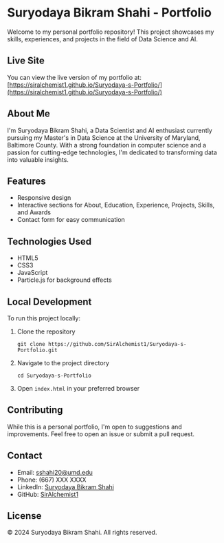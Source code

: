 # Suryodaya Bikram Shahi - Portfolio

Welcome to my personal portfolio repository! This project showcases my skills, experiences, and projects in the field of Data Science and AI.

## Live Site

You can view the live version of my portfolio at:
[https://siralchemist1.github.io/Suryodaya-s-Portfolio/](https://siralchemist1.github.io/Suryodaya-s-Portfolio/)

## About Me

I'm Suryodaya Bikram Shahi, a Data Scientist and AI enthusiast currently pursuing my Master's in Data Science at the University of Maryland, Baltimore County. With a strong foundation in computer science and a passion for cutting-edge technologies, I'm dedicated to transforming data into valuable insights.

## Features

- Responsive design
- Interactive sections for About, Education, Experience, Projects, Skills, and Awards
- Contact form for easy communication

## Technologies Used

- HTML5
- CSS3
- JavaScript
- Particle.js for background effects

## Local Development

To run this project locally:

1. Clone the repository
   ```
   git clone https://github.com/SirAlchemist1/Suryodaya-s-Portfolio.git
   ```
2. Navigate to the project directory
   ```
   cd Suryodaya-s-Portfolio
   ```
3. Open `index.html` in your preferred browser

## Contributing

While this is a personal portfolio, I'm open to suggestions and improvements. Feel free to open an issue or submit a pull request.

## Contact

- Email: sshahi20@umd.edu
- Phone: (667) XXX XXXX
- LinkedIn: [Suryodaya Bikram Shahi](https://www.linkedin.com/in/suryodaya-bikram-shahi/)
- GitHub: [SirAlchemist1](https://github.com/SirAlchemist1)

## License

© 2024 Suryodaya Bikram Shahi. All rights reserved.
